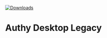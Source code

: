 [![Downloads](https://img.shields.io/github/downloads/KaioHSG/authy-desktop-legacy/total)](https://github.com/KaioHSG/authy-desktop-legacy/releases)

# Authy Desktop Legacy
